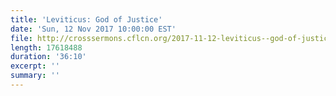 ```yaml
---
title: 'Leviticus: God of Justice'
date: 'Sun, 12 Nov 2017 10:00:00 EST'
file: http://crosssermons.cflcn.org/2017-11-12-leviticus--god-of-justice.m4a
length: 17618488
duration: '36:10'
excerpt: ''
summary: ''
---
```

